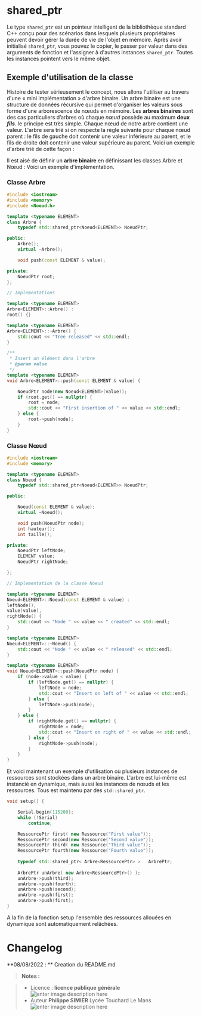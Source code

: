 ﻿#  shared_ptr

Le type `shared_ptr` est un pointeur intelligent de la bibliothèque standard C++ conçu pour des scénarios dans lesquels plusieurs propriétaires peuvent devoir gérer la durée de vie de l'objet en mémoire. Après avoir initialisé `shared_ptr`, vous pouvez le copier, le passer par valeur dans des arguments de fonction et l'assigner à d'autres instances `shared_ptr`. Toutes les instances pointent vers le même objet. 
    
##  Exemple d'utilisation de la classe

Histoire de tester sérieusement le concept, nous allons l'utiliser au travers d'une « mini implémentation » d'arbre binaire. Un arbre binaire est une structure de données récursive qui permet d'organiser les valeurs sous forme d'une arborescence de nœuds en mémoire. 
Les **arbres binaires**  sont des cas particuliers d’arbres où chaque _nœud_ possède au maximum  **deux  _fils_**.
le principe est très simple. Chaque nœud de notre arbre contient une valeur. L'arbre sera trié si on respecte la règle suivante pour chaque nœud parent : le fils de gauche doit contenir une valeur inférieure au parent, et le fils de droite doit contenir une valeur supérieure au parent. Voici un exemple d'arbre trié de cette façon :

Il est  aisé de définir un **arbre binaire** en définissant les classes Arbre et Nœud :
 Voici un exemple d'implémentation.
### Classe Arbre
```cpp
#include <iostream>
#include <memory>
#include <Noeud.h>

template <typename ELEMENT>
class Arbre {
    typedef std::shared_ptr<Noeud<ELEMENT>> NoeudPtr;

public:
    Arbre();
    virtual ~Arbre();

    void push(const ELEMENT & value);

private:
    NoeudPtr root;
};

// Implementations

template <typename ELEMENT>
Arbre<ELEMENT>::Arbre() :
root() {}

template <typename ELEMENT>
Arbre<ELEMENT>::~Arbre() {
    std::cout << "Tree released" << std::endl;
}

/**
 * Insert un élément dans l'arbre
 * @param value
 */
template <typename ELEMENT>
void Arbre<ELEMENT>::push(const ELEMENT & value) {

    NoeudPtr node(new Noeud<ELEMENT>(value));
    if (root.get() == nullptr) {
        root = node;
        std::cout << "First insertion of " << value << std::endl;
    } else {
        root->push(node);
    }
}
```
### Classe Nœud
```cpp
#include <iostream>
#include <memory>

template <typename ELEMENT>
class Noeud {
    typedef std::shared_ptr<Noeud<ELEMENT>> NoeudPtr;

public:

    Noeud(const ELEMENT & value);
    virtual ~Noeud();

    void push(NoeudPtr node);
    int hauteur();
    int taille();

private:
    NoeudPtr leftNode;
    ELEMENT value;
    NoeudPtr rightNode;

};

// Implementation de la classe Noeud

template <typename ELEMENT>
Noeud<ELEMENT>::Noeud(const ELEMENT & value) :
leftNode(),
value(value),
rightNode() {
    std::cout << "Node " << value << " created" << std::endl;
}

template <typename ELEMENT>
Noeud<ELEMENT>::~Noeud() {
    std::cout << "Node " << value << " released" << std::endl;
}

template <typename ELEMENT>
void Noeud<ELEMENT>::push(NoeudPtr node) {
    if (node->value < value) {
        if (leftNode.get() == nullptr) {
            leftNode = node;
            std::cout << "Insert on left of " << value << std::endl;
        } else {
            leftNode->push(node);
        }
    } else {
        if (rightNode.get() == nullptr) {
            rightNode = node;
            std::cout << "Insert on right of " << value << std::endl;
        } else {
            rightNode->push(node);
        }
    }
}
```

Et voici maintenant un exemple d'utilisation où plusieurs instances de ressources sont stockées dans un arbre binaire. L'arbre est lui-même est instancié en dynamique, mais aussi les instances de nœuds et les ressources. Tous est maintenu par des `std::shared_ptr`.

```cpp
void setup() {

    Serial.begin(115200);
    while (!Serial)
        continue;

    RessourcePtr first( new Ressource("First value"));
    RessourcePtr second(new Ressource("Second value"));
    RessourcePtr third( new Ressource("Third value"));
    RessourcePtr fourth(new Ressource("Fourth value"));
    
    typedef std::shared_ptr< Arbre<RessourcePtr> >   ArbrePtr;
    
    ArbrePtr unArbre( new Arbre<RessourcePtr>() );
    unArbre->push(third);
    unArbre->push(fourth);
    unArbre->push(second);
    unArbre->push(first);
    unArbre->push(first);
}
```
A la fin de la fonction setup l'ensemble des ressources allouées en dynamique sont automatiquement relâchées.


# Changelog

**08/08/2022 : ** Creation du README.md 

> **Notes :**


> - Licence : **licence publique générale** ![enter image description here](https://img.shields.io/badge/licence-GPL-green.svg)
> - Auteur **Philippe SIMIER** Lycée Touchard Le Mans
>  ![enter image description here](https://img.shields.io/badge/built-passing-green.svg)
<!-- TOOLBOX 

Génération des badges : https://shields.io/
Génération de ce fichier : https://stackedit.io/editor#


